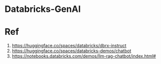 # Databricks-GenAI

# Ref
1. https://huggingface.co/spaces/databricks/dbrx-instruct
2. https://huggingface.co/spaces/databricks-demos/chatbot
3. https://notebooks.databricks.com/demos/llm-rag-chatbot/index.html#
